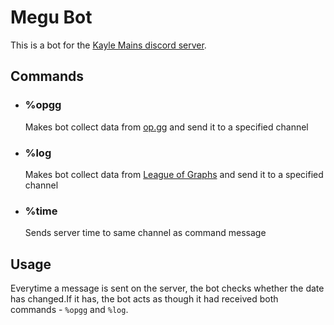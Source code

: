 # **Megu Bot**
This is a bot for the [Kayle Mains discord server](https://discord.gg/ExyGyS8). 

## **Commands**
- ### %opgg
    Makes bot collect data from [op.gg](op.gg) and send it to a specified channel 
- ### %log
    Makes bot collect data from [League of Graphs](leagueofgraphs.com) and send it to a specified channel
- ### %time
    Sends server time to same channel as command message

## **Usage**
Everytime a message is sent on the server, the bot checks whether the date has changed.If it has, the bot acts as though it had received both commands - `%opgg` and `%log`.

    